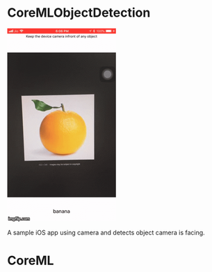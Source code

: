 # CoreMLObjectDetection

<img src="https://github.com/iCoder86/CoreMLObjectDetection/blob/master/ObjectDetectionCameraApp/demo.gif" title="made at imgflip.com"/>

A sample iOS app using camera and detects object camera is facing.

# CoreML

